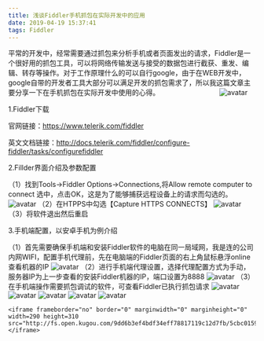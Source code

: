 ```yaml
---
title: 浅谈Fiddler手机抓包在实际开发中的应用
date: 2019-04-19 15:37:41
tags: Fiddler
---
```

平常的开发中，经常需要通过抓包来分析手机或者页面发出的请求，Fiddler是一个很好用的抓包工具，可以将网络传输发送与接受的数据包进行截获、重发、编辑、转存等操作。对于工作原理什么的可以自行google，由于在WEB开发中，google自带的开发者工具大部分可以满足开发的抓包需求了，所以我这篇文章主要分享一下在手机抓包在实际开发中使用的心得。
&nbsp; &nbsp; &nbsp; &nbsp; &nbsp; &nbsp; &nbsp; &nbsp;&nbsp; &nbsp; &nbsp; &nbsp; &nbsp; &nbsp; &nbsp; &nbsp;![avatar](/img/Fiddler/0.jpg)
<!-- more -->
1.Fiddler下载

官网链接：https://www.telerik.com/fiddler

英文文档链接：http://docs.telerik.com/fiddler/configure-fiddler/tasks/configurefiddler

2.Fillder界面介绍及参数配置

（1）找到Tools->Fiddler Options->Connections,将Allow remote computer to connect 选中，点击OK，这是为了能够捕获远程设备上的请求而勾选的。
![avatar](/img/Fiddler/2.jpg)
（2）在HTPPS中勾选【Capture HTTPS CONNECTS】
![avatar](/img/Fiddler/1.jpg)
（3）将软件退出然后重启

3.手机端配置，以安卓手机为例介绍

（1）首先需要确保手机端和安装Fiddler软件的电脑在同一局域网，我是连的公司内网WIFI，配置手机代理前，先在电脑端的Fiddler页面的右上角鼠标悬浮online查看机器的IP
![avatar](/img/Fiddler/3.jpg)
（2）进行手机端代理设置，选择代理配置方式为手动，服务器IP为上一步查看的安装Fiddler机器的IP，端口设置为8888
![avatar](/img/Fiddler/4.jpg)
（3）在手机端操作需要抓包调试的软件，可查看Fiddler已执行抓包请求
![avatar](/img/Fiddler/5.jpg)
![avatar](/img/Fiddler/6.jpg)
![avatar](/img/Fiddler/7.jpg)
![avatar](/img/Fiddler/8.jpg)
![avatar](/img/Fiddler/9.jpg)
 <!--音乐播放插件：绿色-->
    <iframe frameborder="no" border="0" marginwidth="0" marginheight="0" width=290 height=310 src="http://fs.open.kugou.com/9dd6b3ef4bdf34eff78817119c12d7fb/5cbc0159/G119/M01/05/0D/F4cBAFxlweSAT9BlAEHWDL3dgeI800.mp3"></iframe>
